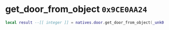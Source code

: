 # get_door_from_object `0x9CE0AA24`

```lua
local result --[[ integer ]] = natives.door.get_door_from_object(_unk0 --[[ integer ]])
```